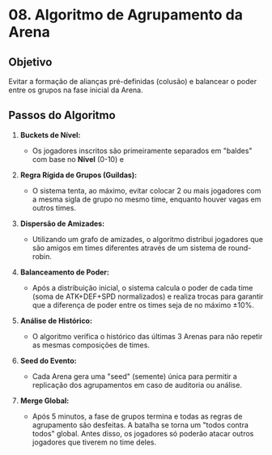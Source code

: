# 08. Algoritmo de Agrupamento da Arena

## Objetivo
Evitar a formação de alianças pré-definidas (colusão) e balancear o poder entre os grupos na fase inicial da Arena.

## Passos do Algoritmo
1.  **Buckets de Nível:**
    - Os jogadores inscritos são primeiramente separados em "baldes" com base no **Nível** (0-10) e 

2.  **Regra Rígida de Grupos (Guildas):**
    - O sistema tenta, ao máximo, evitar colocar 2 ou mais jogadores com a mesma sigla de grupo no mesmo time, enquanto houver vagas em outros times.

3.  **Dispersão de Amizades:**
    - Utilizando um grafo de amizades, o algoritmo distribui jogadores que são amigos em times diferentes através de um sistema de round-robin.

4.  **Balanceamento de Poder:**
    - Após a distribuição inicial, o sistema calcula o poder de cada time (soma de ATK+DEF+SPD normalizados) e realiza trocas para garantir que a diferença de poder entre os times seja de no máximo ±10%.

5.  **Análise de Histórico:**
    - O algoritmo verifica o histórico das últimas 3 Arenas para não repetir as mesmas composições de times.

6.  **Seed do Evento:**
    - Cada Arena gera uma "seed" (semente) única para permitir a replicação dos agrupamentos em caso de auditoria ou análise.

7.  **Merge Global:**
    - Após 5 minutos, a fase de grupos termina e todas as regras de agrupamento são desfeitas. A batalha se torna um "todos contra todos" global. Antes disso, os jogadores só poderão atacar outros jogadores que tiverem no time deles.
